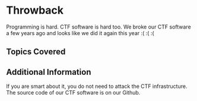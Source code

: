 # Throwback

Programming is hard. CTF software is hard too. We broke our CTF software a few years ago and looks like we did it again this year
:( :( :(

## Topics Covered

## Additional Information

If you are smart about it, you do not need to attack the CTF infrastructure. The source code of our CTF software is on our Github.
